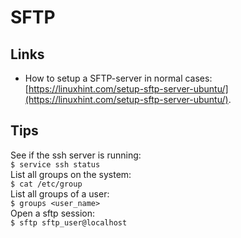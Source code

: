 # SFTP  

## Links  
- How to setup a SFTP-server in normal cases: [https://linuxhint.com/setup-sftp-server-ubuntu/](https://linuxhint.com/setup-sftp-server-ubuntu/).  

## Tips  
See if the ssh server is running:  
`$ service ssh status`  
List all groups on the system:  
`$ cat /etc/group`  
List all groups of a user:  
`$ groups <user_name>`  
Open a sftp session:  
`$ sftp sftp_user@localhost`
